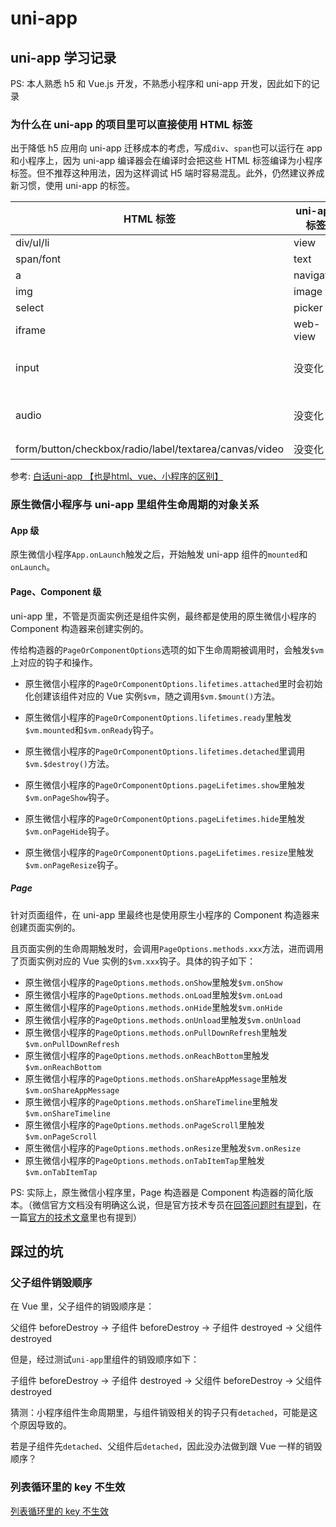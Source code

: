 # uni-app

## uni-app 学习记录

PS: 本人熟悉 h5 和 Vue.js 开发，不熟悉小程序和 uni-app 开发，因此如下的记录

### 为什么在 uni-app 的项目里可以直接使用 HTML 标签

出于降低 h5 应用向 uni-app 迁移成本的考虑，写成`div`、`span`也可以运行在 app 和小程序上，因为 uni-app 编译器会在编译时会把这些 HTML 标签编译为小程序标签。但不推荐这种用法，因为这样调试 H5 端时容易混乱。此外，仍然建议养成新习惯，使用 uni-app 的标签。

| HTML 标签                                              | uni-app 标签 | 转换说明                    |
| ------------------------------------------------------ | ------------ | --------------------------- |
| div/ul/li                                              | view         | -                           |
| span/font                                              | text         | -                           |
| a                                                      | navigator    | -                           |
| img                                                    | image        | -                           |
| select                                                 | picker       | -                           |
| iframe                                                 | web-view     | -                           |
| input                                                  | 没变化       | type 属性改成了 confirmtype |
| audio                                                  | 没变化       | 不再推荐使用，改成 API 方式 |
| form/button/checkbox/radio/label/textarea/canvas/video | 没变化       | -                           |

参考: [白话uni-app 【也是html、vue、小程序的区别】](https://ask.dcloud.net.cn/article/id-35657)

### 原生微信小程序与 uni-app 里组件生命周期的对象关系

#### App 级

原生微信小程序`App.onLaunch`触发之后，开始触发 uni-app 组件的`mounted`和`onLaunch`。

#### Page、Component 级

uni-app 里，不管是页面实例还是组件实例，最终都是使用的原生微信小程序的 Component 构造器来创建实例的。

传给构造器的`PageOrComponentOptions`选项的如下生命周期被调用时，会触发`$vm`上对应的钩子和操作。

- 原生微信小程序的`PageOrComponentOptions.lifetimes.attached`里时会初始化创建该组件对应的 Vue 实例`$vm`，随之调用`$vm.$mount()`方法。
- 原生微信小程序的`PageOrComponentOptions.lifetimes.ready`里触发`$vm.mounted`和`$vm.onReady`钩子。
- 原生微信小程序的`PageOrComponentOptions.lifetimes.detached`里调用`$vm.$destroy()`方法。

- 原生微信小程序的`PageOrComponentOptions.pageLifetimes.show`里触发`$vm.onPageShow`钩子。
- 原生微信小程序的`PageOrComponentOptions.pageLifetimes.hide`里触发`$vm.onPageHide`钩子。
- 原生微信小程序的`PageOrComponentOptions.pageLifetimes.resize`里触发`$vm.onPageResize`钩子。

##### Page

针对页面组件，在 uni-app 里最终也是使用原生小程序的 Component 构造器来创建页面实例的。

且页面实例的生命周期触发时，会调用`PageOptions.methods.xxx`方法，进而调用了页面实例对应的 Vue 实例的`$vm.xxx`钩子。具体的钩子如下：

- 原生微信小程序的`PageOptions.methods.onShow`里触发`$vm.onShow`
- 原生微信小程序的`PageOptions.methods.onLoad`里触发`$vm.onLoad`
- 原生微信小程序的`PageOptions.methods.onHide`里触发`$vm.onHide`
- 原生微信小程序的`PageOptions.methods.onUnload`里触发`$vm.onUnload`
- 原生微信小程序的`PageOptions.methods.onPullDownRefresh`里触发`$vm.onPullDownRefresh`
- 原生微信小程序的`PageOptions.methods.onReachBottom`里触发`$vm.onReachBottom`
- 原生微信小程序的`PageOptions.methods.onShareAppMessage`里触发`$vm.onShareAppMessage`
- 原生微信小程序的`PageOptions.methods.onShareTimeline`里触发`$vm.onShareTimeline`
- 原生微信小程序的`PageOptions.methods.onPageScroll`里触发`$vm.onPageScroll`
- 原生微信小程序的`PageOptions.methods.onResize`里触发`$vm.onResize`
- 原生微信小程序的`PageOptions.methods.onTabItemTap`里触发`$vm.onTabItemTap`

PS: 实际上，原生微信小程序里，Page 构造器是 Component 构造器的简化版本。（微信官方文档没有明确这么说，但是官方技术专员在[回答问题时有提到](https://developers.weixin.qq.com/community/develop/doc/000e48667d80001b7ebad1c0d56c00?highLine=component%2520%25E6%259E%2584%25E5%25BB%25BA%25E9%25A1%25B5%25E9%259D%25A2)，在一篇[官方的技术文章](https://developers.weixin.qq.com/community/develop/article/doc/0000a8d54acaf0c962e820a1a5e413)里也有提到）

## 踩过的坑

### 父子组件销毁顺序

在 Vue 里，父子组件的销毁顺序是：

父组件 beforeDestroy -> 子组件 beforeDestroy -> 子组件 destroyed -> 父组件 destroyed

但是，经过测试`uni-app`里组件的销毁顺序如下：

子组件 beforeDestroy  ->  子组件 destroyed -> 父组件 beforeDestroy  -> 父组件 destroyed

猜测：小程序组件生命周期里，与组件销毁相关的钩子只有`detached`，可能是这个原因导致的。

若是子组件先`detached`、父组件后`detached`，因此没办法做到跟 Vue 一样的销毁顺序？

### 列表循环里的 key 不生效

[列表循环里的 key 不生效](./v-for-key.md)
